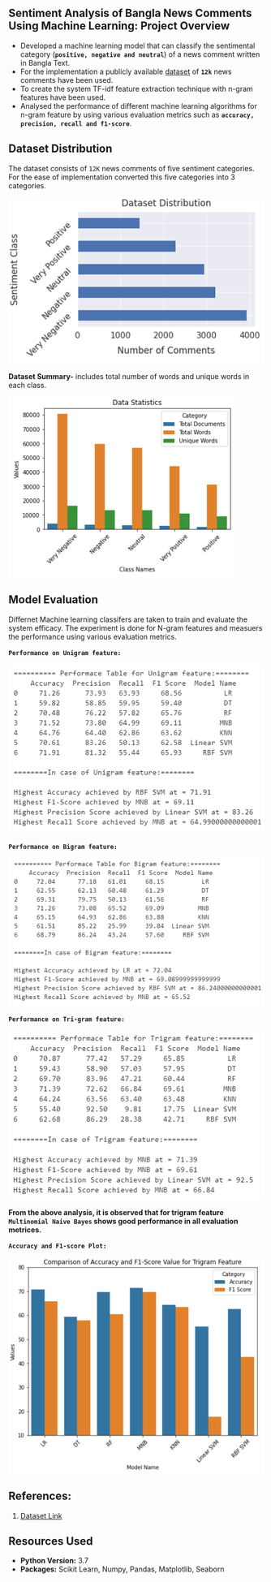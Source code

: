 ## Sentiment Analysis of Bangla News Comments Using Machine Learning: Project Overview
- Developed a machine learning model that can classify the sentimental category (**`positive, negative and neutral`**) of a news comment written in Bangla Text.
- For the implementation a publicly available [dataset](https://data.mendeley.com/datasets/n53xt69gnf/3) of **`12k`** news comments have been used. 
- To create the system TF-idf feature extraction technique with n-gram features have been used.
- Analysed the performance of different machine learning algorithms for n-gram feature by using various evaluation metrics such as **`accuracy, precision, recall and f1-score`**.


## Dataset Distribution
The dataset consists of `12K` news comments of five sentiment categories. For the ease of implementation converted this five categories into 3 categories. 


![data_dist](/images/data_distribution.PNG)

**Dataset Summary-** includes total number of words and unique words in each class.

![data_dist](/images/data_summary.PNG)

## Model Evaluation
Differnet Machine learning classifers are taken to train and evaluate the system efficacy. The experiment is done for N-gram features and measuers the performance using various evaluation metrics.

**`Performance on Unigram feature:`**

![unigram](/images/unigram_performance.PNG)

**`Performance on Bigram feature:`**

![bigram](/images/bigram_performance.PNG)

**`Performance on Tri-gram feature:`**

![trigram](/images/trigram_performance.PNG)

**From the above analysis, it is observed that for trigram feature `Multinomial Naive Bayes` shows good performance in all evaluation metrices.**

**`Accuracy and F1-score Plot:`**

![plot](/images/comparison_plot.PNG)


## References:
1. [Dataset Link](https://data.mendeley.com/datasets/n53xt69gnf/3)

## Resources Used
- **Python Version:** 3.7
- **Packages:** Scikit Learn, Numpy, Pandas, Matplotlib, Seaborn 
